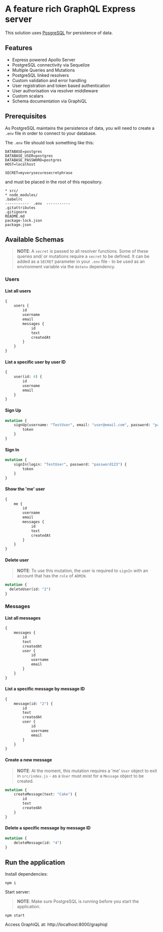 # A feature rich GraphQL Express server

This solution uses [PosgreSQL](https://www.postgresql.org/) for persistence of data.

## Features
* Express powered Apollo Server
* PostgreSQL connectivity via Sequelize
* Multiple Queries and Mutations
* PostgreSQL linked resolvers
* Custom validation and error handling
* User registration and token based authentication
* User authorisation via resolver middleware
* Custom scalars
* Schema documentation via GraphiQL

## Prerequisites

As PostgreSQL maintains the persistence of data, you will need to create a `.env` file in order to connect to your database.

The `.env` file should look something like this:

```
DATABASE=postgres
DATABASE_USER=postgres
DATABASE_PASSWORD=postgres
HOST=localhost

SECRET=myverysecuresecretphrase
```

and must be placed in the root of this repository.

```
* src/
* node_modules/
.babelrc
-----------  .env  -----------
.gitattributes
.gitignore
README.md
package-lock.json
package.json
```

## Available Schemas

> **NOTE**: A `secret` is passed to all resolver functions. Some of these queries and/ or mutations require a `secret` to be defined. It can be added as a `SECRET` parameter in your `.env` file - to be used as an environment variable via the `dotenv` dependency. 


### Users

#### List all users
```graphql
{
    users {
        id
        username
        email
        messages {
            id
            text
            createdAt
        }
    }
}
```

#### List a specific user by user ID
```graphql
{
    user(id: 4) {
        id
        username
        email
    }
}
```

#### Sign Up 
```graphql
mutation {
	signUp(username: "TestUser", email: "user@email.com", password: "password123") {
        token
    }
}
```

#### Sign In 
```graphql
mutation {
    signIn(login: "TestUser", password: "password123") {
        token
    }
}
```

#### Show the 'me' user
```graphql
{
    me {
        id
        username
        email
        messages {
            id
            text
            createdAt
        }
    }
}
```

#### Delete user

> **NOTE**: To use this mutation, the user is required to `signIn` with an account that has the `role` of `ADMIN`.

```graphql
mutation {
  deleteUser(id: "2")
}
```


### Messages

#### List all messages
```graphql
{
    messages {
        id
        text
        createdAt
        user {
            id
            username
            email
        }
    }
}
```

#### List a specific message by message ID
```graphql
{
    message(id: "2") {
        id
        text
        createdAt
        user {
            id
            username
            email
        }
    }
}
```

#### Create a new message

> **NOTE**: At the moment, this mutation requires a 'me' `User` object to exit in `src/index.js` - as a `User` must exist for a `Message` object to be created.

```graphql
mutation {
    createMessage(text: "Cake") {
        id
        text
        createdAt
    }
}
```
#### Delete a specific message by message ID

```graphql
mutation {
    deleteMessage(id: "4")
}
```

## Run the application

Install dependencies:

    npm i

Start server: 

> **NOTE**: Make sure PostgreSQL is running before you start the application.

    npm start

Access GraphiQL at:
http://localhost:8000/graphiql